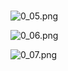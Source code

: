 # 
![0_05.png](/source/joyoi/noi2019-landlords/img/aHR0cHM6Ly9pLmxvbGkubmV0LzIwMTkvMTIvMTgvZUZLR1dkNjRrSkNxVjJULnBuZw==.png)

![0_06.png](/source/joyoi/noi2019-landlords/img/aHR0cHM6Ly9pLmxvbGkubmV0LzIwMTkvMTIvMTgvNzROVnNkT3dJb2lGQkxDLnBuZw==.png)

![0_07.png](/source/joyoi/noi2019-landlords/img/aHR0cHM6Ly9pLmxvbGkubmV0LzIwMTkvMTIvMTgvZFB2TFd0c2p6Vm43aUJhLnBuZw==.png)